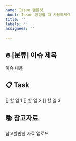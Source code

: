 ```yaml
---
name: Issue 탬플릿
about: Issue 생성할 때 사용하세요
title: ''
labels: ''
assignees: ''

---
```


🔥 [분류] 이슈 제목
---
이슈 내용

📋 Task
---
[] 할 일 1
[] 할 일 2
[] 할 일 3

📚 참고자료
---
참고할만한 자료 업로드
